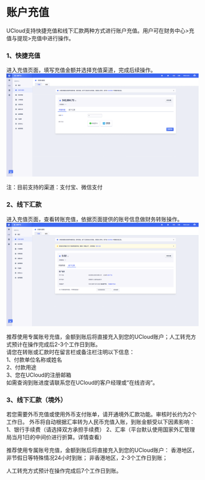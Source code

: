 

# 账户充值

UCloud支持快捷充值和线下汇款两种方式进行账户充值。用户可在财务中心\>充值与提现\>充值中进行操作。


### 1、快捷充值

进入充值页面，填写充值金额并选择充值渠道，完成后续操作。
![image](/images/topup.png)

注：目前支持的渠道：支付宝、微信支付

### 2、线下汇款

进入充值页面，查看转账充值，依据页面提供的账号信息做财务转账操作。  
![image](/images/transfer.png)

推荐使用专属账号充值，金额到账后将直接充入到您的UCloud账户；人工转充方式预计在操作完成后2-3个工作日到账。  
请您在转账或汇款时在留言栏或备注栏注明以下信息：  
1、付款单位名称或姓名  
2、付款用途  
3、您在UCloud的注册邮箱  
如需查询到账进度请联系您在UCloud的客户经理或“在线咨询”。

### 3、线下汇款（境外）

若您需要外币充值或使用外币支付账单，请开通境外汇款功能。审核时长约为2个工作日。
外币将自动根据汇率转为人民币充值入账，到账金额受以下因素影响：
1、银行手续费（请选择双方承担手续费）
2、汇率（平台默认使用国家外汇管理局当月1日的中间价进行折算。详情查看）

推荐使用专属账号充值，金额到账后将直接充入到您的UCloud账户：
香港地区，非节假日等特殊情况24小时到账；
非香港地区，2-3个工作日到账；

人工转充方式预计在操作完成后7个工作日到账。  
